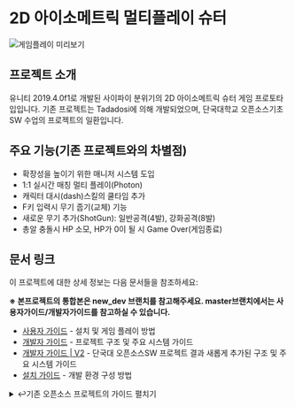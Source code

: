 # 2D 아이소메트릭 멀티플레이 슈터

![게임플레이 미리보기](https://github.com/tadadosii/ImageStorage/blob/master/Isometric_Shooter_Study_v0.2_Gameplay.gif)

## 프로젝트 소개

유니티 2019.4.0f1로 개발된 사이파이 분위기의 2D 아이소메트릭 슈터 게임 프로토타입입니다. 기존 프로젝트는 Tadadosi에 의해 개발되었으며, 단국대학교 오픈소스기초SW 수업의 프로젝트의 일환입니다.

## 주요 기능(기존 프로젝트와의 차별점)

- 확장성을 높이기 위한 매니저 시스템 도입
- 1:1 실시간 매칭 멀티 플레이(Photon)
- 캐릭터 대시(dash)스킬의 쿨타임 추가
- F키 입력시 무기 줍기(교체) 기능
- 새로운 무기 추가(ShotGun): 일반공격(4발), 강화공격(8발)
- 총알 충돌시 HP 소모, HP가 0이 될 시 Game Over(게임종료)

## 문서 링크

이 프로젝트에 대한 상세 정보는 다음 문서들을 참조하세요:

**※ 본프로젝트의 통합본은 new_dev 브랜치를 참고해주세요. master브랜치에서는 사용자가이드/개발자가이드를 참고하실 수 있습니다.**

- [사용자 가이드](USER_GUIDE.md) - 설치 및 게임 플레이 방법
- [개발자 가이드](DEVELOPER_GUIDE.md) - 프로젝트 구조 및 주요 시스템 가이드
- [개발자 가이드 | V2](DEVELOPER_GUIDE_V2.md) - 단국대 오픈소스SW 프로젝트 결과 새롭게 추가된 구조 및 주요 시스템 가이드
- [설치 가이드](INSTALLATION.md) - 개발 환경 구성 방법

<details>
  <summary> ↩️기존 오픈소스 프로젝트의 가이드 펼치기 </summary>

## 빠른 시작

### 게임 플레이
1. [Releases](https://github.com/tadadosii/2DTopDownIsometricShooterStudy/releases) 페이지에서 최신 빌드 다운로드
2. 압축 파일 해제 후 실행 파일 실행

### 개발
1. 저장소 복제: `git clone https://github.com/tadadosii/2DTopDownIsometricShooterStudy.git`
2. Unity 2019.4.0f1에서 프로젝트 열기
3. `Assets/Scenes/MainScene.unity` 씬 열기

## 주요 조작법

### 키보드 및 마우스
- **이동**: WASD 키
- **조준**: 마우스
- **발사**: 마우스 왼쪽 버튼
- **차지 샷**: 마우스 오른쪽 버튼 (누르고 있기)
- **대시**: 스페이스바
- **무기 전환**: Q/E 또는 마우스 휠

### 게임패드 (Xbox 레이아웃)
- **이동**: 왼쪽 스틱
- **조준**: 오른쪽 스틱
- **발사**: RT
- **차지 샷**: LT
- **대시**: RB
- **무기 전환**: A/B 버튼

## 스크린샷

<p align="center">
<img src="https://i.imgur.com/OfmTyZ6.png" width="30%">
<img src="https://i.imgur.com/Bpkg4dB.gif" width="30%">
<img src="https://i.imgur.com/DjfttAc.gif" width="30%">
</p>

## 기여 방법

1. 저장소 포크
2. 기능 브랜치 생성 (`git checkout -b feature/amazing-feature`)
3. 변경사항 커밋 (`git commit -m 'Add some amazing feature'`)
4. 브랜치 푸시 (`git push origin feature/amazing-feature`)
5. Pull Request 오픈

## 제작 정보

### 스크립트 크레딧
- [CameraShake](https://gist.github.com/ftvs/5822103) by ftvs on Github
- [Singleton pattern](https://github.com/UnityCommunity/UnitySingleton) MIT Licence @ Unity Community

### 사운드 크레딧
- 효과음: [Freesound.org](https://freesound.org)에서 제공
  - Short Laser Shots by [Emanuele_Correani](https://freesound.org/people/Emanuele_Correani/sounds/260155/) - CC-BY-3.0
  - Sci-Fi Force Field Impact 15 by [StormwaveAudio](https://freesound.org/people/StormwaveAudio/sounds/330629/) - CC-BY-3.0
  - Sci_FI_Weapon_01 by [ST303](https://freesound.org/people/ST303/sounds/338783/) - CC0 1.0
  - SciFi Gun - Mega Charge Cannon by [dpren](https://freesound.org/people/dpren/sounds/440147/) - CC0 1.0

### 음악 크레딧
- Azimutez by [Sci Fi Industries](https://freemusicarchive.org/music/Sci_Fi_Industries/Blame_the_Lord/01_sci_fi_industries_-_azimutez) - CC BY-NC-SA 3.0

## 지원 및 연락처

### 원본 프로젝트 개발자
- [Twitter @tadadosi](https://twitter.com/tadadosi)
- [Reddit u/tadadosi](https://www.reddit.com/user/tadadosi)

### 현재 프로젝트 관리자
- [GitHub @probablymayb](https://github.com/probablymayb) - 포크 프로젝트 관리자 및 문서화 담당

### 이슈 및 문의
- [GitHub Issues](https://github.com/probablymaybe/2DTopDownIsometricShooterStudy/issues) - 버그 리포트 및 기능 요청

## 라이센스

이 프로젝트는 MIT 라이센스 하에 제공됩니다. 자세한 내용은 [LICENSE](LICENSE) 파일을 참조하세요.

* MIT 라이센스는 코드와 프로젝트 설정에만 적용됩니다. 오디오 파일과 스프라이트에는 별도의 라이센스 조건이 적용됩니다.
* 스프라이트는 개인 사용에 한해 무료로 제공됩니다.
</details>
